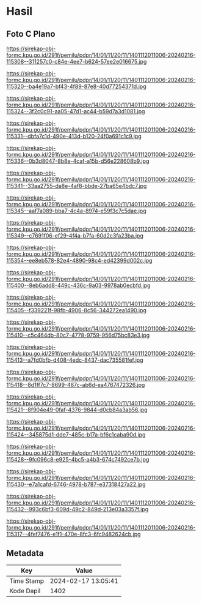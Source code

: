 # Hasil

## Foto C Plano

https://sirekap-obj-formc.kpu.go.id/291f/pemilu/pdpr/14/01/11/20/11/1401112011006-20240216-115308--311257c0-c84e-4ee7-b624-57ee2e016675.jpg

https://sirekap-obj-formc.kpu.go.id/291f/pemilu/pdpr/14/01/11/20/11/1401112011006-20240216-115320--ba4e19a7-bf43-4f89-87e8-40d77254371d.jpg

https://sirekap-obj-formc.kpu.go.id/291f/pemilu/pdpr/14/01/11/20/11/1401112011006-20240216-115324--3f2c0c91-aa05-47d1-ac44-b59d7a3d1081.jpg

https://sirekap-obj-formc.kpu.go.id/291f/pemilu/pdpr/14/01/11/20/11/1401112011006-20240216-115331--dbfa7c1d-490e-413d-b120-24f0a691c1c9.jpg

https://sirekap-obj-formc.kpu.go.id/291f/pemilu/pdpr/14/01/11/20/11/1401112011006-20240216-115336--0b3d8047-8b8e-4caf-a15b-d56e228608b9.jpg

https://sirekap-obj-formc.kpu.go.id/291f/pemilu/pdpr/14/01/11/20/11/1401112011006-20240216-115341--33aa2755-da8e-4af8-bbde-27ba65e4bdc7.jpg

https://sirekap-obj-formc.kpu.go.id/291f/pemilu/pdpr/14/01/11/20/11/1401112011006-20240216-115345--aaf7a089-bba7-4c4a-8974-e59f3c7c5dae.jpg

https://sirekap-obj-formc.kpu.go.id/291f/pemilu/pdpr/14/01/11/20/11/1401112011006-20240216-115349--c7691f06-ef29-4f4a-b7fa-60d2c3fa23ba.jpg

https://sirekap-obj-formc.kpu.go.id/291f/pemilu/pdpr/14/01/11/20/11/1401112011006-20240216-115354--ee8eb578-82e4-4890-98c4-ed42399d002c.jpg

https://sirekap-obj-formc.kpu.go.id/291f/pemilu/pdpr/14/01/11/20/11/1401112011006-20240216-115400--8eb6add8-449c-436c-9a03-9978ab0ecbfd.jpg

https://sirekap-obj-formc.kpu.go.id/291f/pemilu/pdpr/14/01/11/20/11/1401112011006-20240216-115405--f339221f-98fb-4906-8c56-344272ea1490.jpg

https://sirekap-obj-formc.kpu.go.id/291f/pemilu/pdpr/14/01/11/20/11/1401112011006-20240216-115410--c5c464db-80c7-4778-9759-956d75bc83e3.jpg

https://sirekap-obj-formc.kpu.go.id/291f/pemilu/pdpr/14/01/11/20/11/1401112011006-20240216-115413--a7fd0bfb-d408-4edc-8437-dac735581fef.jpg

https://sirekap-obj-formc.kpu.go.id/291f/pemilu/pdpr/14/01/11/20/11/1401112011006-20240216-115418--8d1ff7c7-8699-487c-ab6d-ea4767472326.jpg

https://sirekap-obj-formc.kpu.go.id/291f/pemilu/pdpr/14/01/11/20/11/1401112011006-20240216-115421--8f904e49-0faf-4376-9844-d0cb84a3ab56.jpg

https://sirekap-obj-formc.kpu.go.id/291f/pemilu/pdpr/14/01/11/20/11/1401112011006-20240216-115424--345875d1-dde7-485c-b17a-bf6c1caba90d.jpg

https://sirekap-obj-formc.kpu.go.id/291f/pemilu/pdpr/14/01/11/20/11/1401112011006-20240216-115428--9fc096c8-e925-4bc5-a4b3-674c7492ce7b.jpg

https://sirekap-obj-formc.kpu.go.id/291f/pemilu/pdpr/14/01/11/20/11/1401112011006-20240216-115430--e7a1cafd-6746-4978-b787-e37318427a22.jpg

https://sirekap-obj-formc.kpu.go.id/291f/pemilu/pdpr/14/01/11/20/11/1401112011006-20240216-115432--993c6bf3-609d-49c2-849d-213e03a3357f.jpg

https://sirekap-obj-formc.kpu.go.id/291f/pemilu/pdpr/14/01/11/20/11/1401112011006-20240216-115317--4fef7476-e1f1-470e-8fc3-6fc9482624cb.jpg


## Metadata

| Key        | Value               |
| ---------- | ------------------- |
| Time Stamp | 2024-02-17 13:05:41 |
| Kode Dapil | 1402                |



